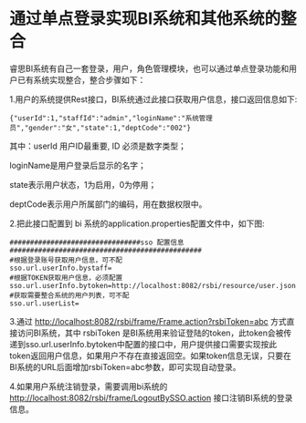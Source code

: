 # 通过单点登录实现BI系统和其他系统的整合

睿思BI系统有自己一套登录，用户，角色管理模块，也可以通过单点登录功能和用户已有系统实现整合，整合步骤如下：

1.用户的系统提供Rest接口，BI系统通过此接口获取用户信息，接口返回信息如下:

```
{"userId":1,"staffId":"admin","loginName":"系统管理员","gender":"女","state":1,"deptCode":"002"}
```

其中：userId 用户ID最重要, ID 必须是数字类型；

loginName是用户登录后显示的名字；

state表示用户状态，1为启用，0为停用；

deptCode表示用户所属部门的编码，用在数据权限中。

2.把此接口配置到 bi 系统的application.properties配置文件中，如下图:

```
################################sso 配置信息 ###############################################
#根据登录账号获取用户信息，可不配
sso.url.userInfo.bystaff=
#根据TOKEN获取用户信息，必须配置
sso.url.userInfo.bytoken=http://localhost:8082/rsbi/resource/user.json
#获取需要整合系统的用户列表，可不配
sso.url.userList=
```

3.通过 [http://localhost:8082/rsbi/frame/Frame.action?rsbiToken=abc](http://localhost:8082/rsbi/frame/Frame.action?rsbiToken=abc) 方式直接访问BI系统，其中 rsbiToken 是BI系统用来验证登陆的token，此token会被传递到sso.url.userInfo.bytoken中配置的接口中，用户提供接口需要实现按此token返回用户信息，如果用户不存在直接返回空。如果token信息无误，只要在BI系统的URL后面增加rsbiToken=abc参数，即可实现自动登录。

4.如果用户系统注销登录，需要调用bi系统的 [http://localhost:8082/rsbi/frame/LogoutBySSO.action](http://localhost:8082/rsbi/frame/LogoutBySSO.action) 接口注销BI系统的登录信息。

